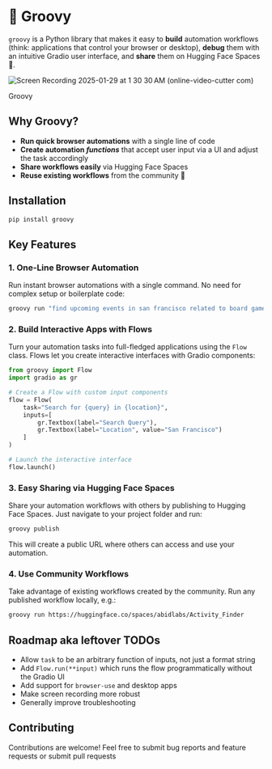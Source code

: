# 🕺 Groovy

`groovy` is a Python library that makes it easy to **build** automation workflows (think: applications that control your browser or desktop), **debug** them with an intuitive Gradio user interface, and **share** them on Hugging Face Spaces 🤗.

![Screen Recording 2025-01-29 at 1 30 30 AM (online-video-cutter com)](https://github.com/user-attachments/assets/6cb171cd-9a8a-41e2-927c-badf694595d4)

Groovy 

## Why Groovy?

- **Run quick browser automations** with a single line of code
- **Create automation _functions_** that accept user input via a UI and adjust the task accordingly
- **Share workflows easily** via Hugging Face Spaces
- **Reuse existing workflows** from the community 🤗

## Installation

```bash
pip install groovy
```

## Key Features

### 1. One-Line Browser Automation

Run instant browser automations with a single command. No need for complex setup or boilerplate code:

```python
groovy run "find upcoming events in san francisco related to board games"
```

### 2. Build Interactive Apps with Flows

Turn your automation tasks into full-fledged applications using the `Flow` class. Flows let you create interactive interfaces with Gradio components:

```python
from groovy import Flow
import gradio as gr

# Create a Flow with custom input components
flow = Flow(
    task="Search for {query} in {location}",
    inputs=[
        gr.Textbox(label="Search Query"),
        gr.Textbox(label="Location", value="San Francisco")
    ]
)

# Launch the interactive interface
flow.launch()
```

### 3. Easy Sharing via Hugging Face Spaces

Share your automation workflows with others by publishing to Hugging Face Spaces. Just navigate to your project folder and run:

```bash
groovy publish
```

This will create a public URL where others can access and use your automation.

### 4. Use Community Workflows

Take advantage of existing workflows created by the community. Run any published workflow locally, e.g.:

```bash
groovy run https://huggingface.co/spaces/abidlabs/Activity_Finder
```


## Roadmap aka leftover TODOs


* Allow `task` to be an arbitrary function of inputs, not just a format string
* Add `Flow.run(**input)` which runs the flow programmatically without the Gradio UI
* Add support for `browser-use` and desktop apps
* Make screen recording more robust
* Generally improve troubleshooting

## Contributing

Contributions are welcome! Feel free to submit bug reports and feature requests or submit pull requests

